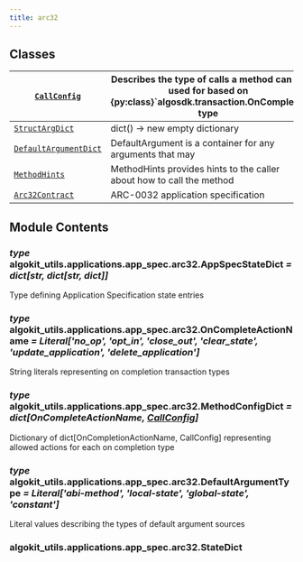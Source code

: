 ```yaml
---
title: arc32
---
```

## Classes

| [`CallConfig`](/reference/algokit-utils-py/api/applications/app_spec/arc32/callconfig/#algokit_utils.applications.app_spec.arc32.CallConfig)                            | Describes the type of calls a method can be used for based on {py:class}\`algosdk.transaction.OnComplete\` type   |
|---------------------------------------------------------------------------------------------------------------|-------------------------------------------------------------------------------------------------------------------|
| [`StructArgDict`](/reference/algokit-utils-py/api/applications/app_spec/arc32/structargdict/#algokit_utils.applications.app_spec.arc32.StructArgDict)                   | dict() -> new empty dictionary                                                                                    |
| [`DefaultArgumentDict`](/reference/algokit-utils-py/api/applications/app_spec/arc32/defaultargumentdict/#algokit_utils.applications.app_spec.arc32.DefaultArgumentDict) | DefaultArgument is a container for any arguments that may                                                         |
| [`MethodHints`](/reference/algokit-utils-py/api/applications/app_spec/arc32/methodhints/#algokit_utils.applications.app_spec.arc32.MethodHints)                         | MethodHints provides hints to the caller about how to call the method                                             |
| [`Arc32Contract`](/reference/algokit-utils-py/api/applications/app_spec/arc32/arc32contract/#algokit_utils.applications.app_spec.arc32.Arc32Contract)                   | ARC-0032 application specification                                                                                |

## Module Contents

### *type* algokit_utils.applications.app_spec.arc32.AppSpecStateDict *= dict[str, dict[str, dict]]*

Type defining Application Specification state entries

### *type* algokit_utils.applications.app_spec.arc32.OnCompleteActionName *= Literal['no_op', 'opt_in', 'close_out', 'clear_state', 'update_application', 'delete_application']*

String literals representing on completion transaction types

### *type* algokit_utils.applications.app_spec.arc32.MethodConfigDict *= dict[OnCompleteActionName, [CallConfig](/reference/algokit-utils-py/api/applications/app_spec/arc32/callconfig/#algokit_utils.applications.app_spec.arc32.CallConfig)]*

Dictionary of dict[OnCompletionActionName, CallConfig] representing allowed actions for each on completion type

### *type* algokit_utils.applications.app_spec.arc32.DefaultArgumentType *= Literal['abi-method', 'local-state', 'global-state', 'constant']*

Literal values describing the types of default argument sources

### algokit_utils.applications.app_spec.arc32.StateDict